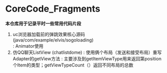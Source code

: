 # CoreCode_Fragments

**本仓库用于记录平时一些常用代码片段**<br>
1. uc浏览器加载前的弹跳效果核心源码 (java/com/example/elvis/sogoloading) <br>
:  Animator使用
2. 仿QQ聊天ListView   (chatlistdome)
:  使用俩个布局（发送和接受布局）重写Adapter的getView方法
:  主要涉及到getItemViewType用来返回第position个Item的类型；getViewTypeCount（）返回不同布局的总数
